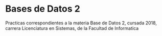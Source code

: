 # Bases de Datos 2

Practicas correspondientes a la materia Base de Datos 2, cursada 2018, carrera Licenciatura en Sistemas, de la Facultad de Informatica
